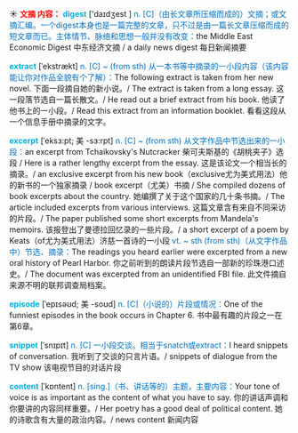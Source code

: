 ☀ <font color="red">**文摘 内容：**</font>
<font color="sky blue">**digest**</font> ['daɪdʒest ] 
<font color="#0070c0">n. [C]（由长文章所压缩而成的）文摘；或文摘汇编。一个digest本身也是一篇完整的文章，只不过是由一篇长文章压缩而成的短文章而已。主体情节、脉络和思想一般并没有改变：</font>the Middle East Economic Digest 中东经济文摘 / a daily news digest 每日新闻摘要
           
<font color="sky blue">**extract**</font> [ˈekstrækt]
<font color="#0070c0">n. [C] ~ (from sth) 从一本书等中摘录的一小段内容（该内容能让你对作品全貌有个了解）：</font>The following extract is taken from her new novel. 下面一段摘自她的新小说。/ The extract is taken from a long essay. 这一段落节选自一篇长散文。/ He read out a brief extract from his book. 他读了他书上的一小段。/ Read this extract from an information booklet. 看看这段从一个信息手册中摘录的文字。
                      
<font color="sky blue">**excerpt**</font> [ˈeksɜ:pt; 美 -sɜ:rpt]
<font color="#0070c0">n. [C] ~ (from sth) 从文字作品中节选出来的一小段：</font>an excerpt from Tchaikovsky's Nutcracker 柴可夫斯基的《胡桃夹子》选段 / Here is a rather lengthy excerpt from the essay. 这是该论文一个相当长的摘录。/ an exclusive excerpt from his new book（exclusive尤为美式用法）他的新书的一个独家摘录 / book excerpt（尤美）书摘 / She compiled dozens of book excerpts about the country. 她编撰了关于这个国家的几十条书摘。/ The article included excerpts from various interviews. 这篇文章含有来自不同采访的片段。/ The paper published some short excerpts from Mandela's memoirs. 该报登出了曼德拉回忆录的一些片段。/ a short excerpt of a poem by Keats（of尤为美式用法）济慈一首诗的一小段 <font color="#0070c0">vt. ~ sth (from sth)（从文字作品中）节选、摘录：</font>The readings you heard earlier were excerpted from a new oral history of Pearl Harbor. 你之前听到的朗读片段节选自一部新的珍珠港口述史。/ The document was excerpted from an unidentified FBI file. 此文件摘自来源不明的联邦调查局档案。

<font color="sky blue">**episode**</font> [ˈepɪsəʊd; 美 -soʊd]
<font color="#0070c0">n. [C]（小说的）片段或情况：</font>One of the funniest episodes in the book occurs in Chapter 6. 书中最有趣的片段之一在第6章。
           
<font color="sky blue">**snippet**</font> [ˈsnɪpɪt]
<font color="#0070c0">n. [C] 一小段交谈。相当于snatch或extract：</font>I heard snippets of conversation. 我听到了交谈的只言片语。/ snippets of dialogue from the TV show 该电视节目的对话片段

<font color="sky blue">**content**</font> [ˈkɒntent] 
<font color="#0070c0">n. [sing.]（书、讲话等的）主题，主要内容：</font>Your tone of voice is as important as the content of what you have to say. 你的讲话声调和你要讲的内容同样重要。/ Her poetry has a good deal of political content. 她的诗歌含有大量的政治内容。/ news content 新闻内容 
